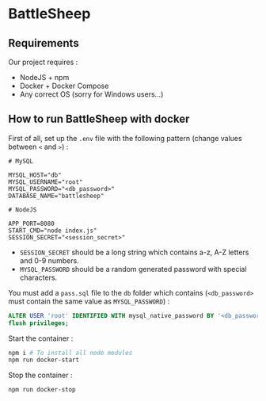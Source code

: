 # BattleSheep

## Requirements

Our project requires :

* NodeJS + npm
* Docker + Docker Compose
* Any correct OS (sorry for Windows users...)

## How to run BattleSheep with docker

First of all, set up the `.env` file with the following pattern (change values between `<` and `>`) :

```env
# MySQL

MYSQL_HOST="db"
MYSQL_USERNAME="root"
MYSQL_PASSWORD="<db_password>"
DATABASE_NAME="battlesheep"

# NodeJS

APP_PORT=8080
START_CMD="node index.js"
SESSION_SECRET="<session_secret>"
```

* `SESSION_SECRET` should be a long string which contains a-z, A-Z letters and 0-9 numbers.
* `MYSQL_PASSWORD` should be a random generated password with special characters.

You must add a `pass.sql` file to the `db` folder which contains (`<db_password>` must contain the same value as `MYSQL_PASSWORD`) :
```sql
ALTER USER 'root' IDENTIFIED WITH mysql_native_password BY '<db_password>'; 
flush privileges;
```

Start the container :
```bash
npm i # To install all node modules
npm run docker-start
```

Stop the container :
```bash
npm run docker-stop
```
